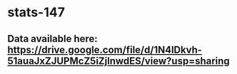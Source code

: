 # stats-147

## Data available here: https://drive.google.com/file/d/1N4lDkvh-51auaJxZJUPMcZ5iZjlnwdES/view?usp=sharing
